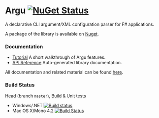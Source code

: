 # Argu [![NuGet Status](http://img.shields.io/nuget/vpre/MBrace.Core.svg?style=flat)](https://www.nuget.org/packages/Argu/)

A declarative CLI argument/XML configuration parser for F# applications. 

A package of the library is available on [Nuget](http://www.nuget.org/packages/Argu/).

### Documentation

* [Tutorial](http://fsprojects.github.io/Argu/tutorial.html) A short walkthrough of Argu features.
* [API Reference](http://fsprojects.github.io/Argu/reference/index.html) Auto-generated library documentation.

All documentation and related material can be found [here](http://fsprojects.github.io/Argu/).

### Build Status

Head (branch `master`), Build & Unit tests

* Windows/.NET [![Build status](https://ci.appveyor.com/api/projects/status/woc4r88tfbnu0ci1?svg=true)](https://ci.appveyor.com/project/nessos/argu-6jatx)
* Mac OS X/Mono 4.2 [![Build Status](https://travis-ci.org/fsprojects/Argu.png?branch=master)](https://travis-ci.org/fsprojects/Argu/branches)
